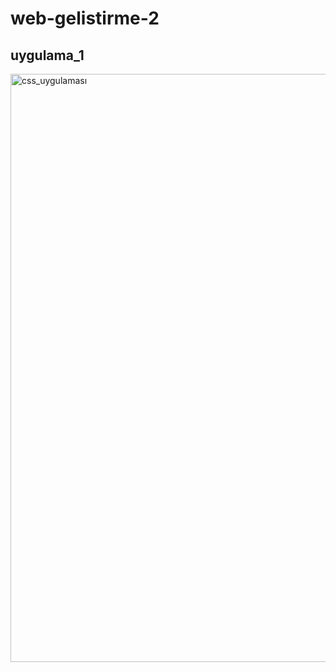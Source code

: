 # web-gelistirme-2

## uygulama_1
<img width="941" alt="css_uygulaması" src="https://user-images.githubusercontent.com/72253601/174250560-307516ab-a2ee-4729-a61b-af092705e251.png">
